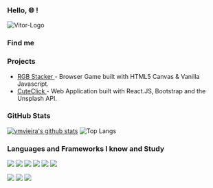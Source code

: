 ### Hello, :globe_with_meridians: !

<img src="https://i.ibb.co/d52jvBR/Vitor-Logo.png" alt="Vitor-Logo" border="0">

### Find me 
<!--
<img src="https://img.shields.io/badge/Gmail-D14836?style=for-the-badge&logo=gmail&logoColor=white">
<img src="https://img.shields.io/badge/LinkedIn-0077B5?style=for-the-badge&logo=linkedin&logoColor=white">
<img src="https://img.shields.io/badge/GitHub-100000?style=for-the-badge&logo=github&logoColor=white">
-->

### Projects

- <a href="https://vmvieira.github.io/Project-1---RGB-Stacker"> RGB Stacker </a> - Browser Game built with HTML5 Canvas & Vanilla Javascript.
- <a href="https://cuteclick.vercel.app"> CuteClick </a> - Web Application built with React.JS, Bootstrap and the Unsplash API.




### GitHub Stats

[![vmvieira's github stats](https://github-readme-stats.vercel.app/api?username=vmvieira)](https://github.com/vmvieira/github-readme-stats)
![Top Langs](https://github-readme-stats.vercel.app/api/top-langs/?username=tassiaaccioly&theme=default&layout=compact)


### Languages and Frameworks I know and Study

<p>
<img src="https://img.shields.io/badge/HTML5-E34F26?style=for-the-badge&logo=html5&logoColor=white">
<img src="https://img.shields.io/badge/CSS3-1572B6?style=for-the-badge&logo=css3&logoColor=white">
<img src="https://img.shields.io/badge/JavaScript-F7DF1E?style=for-the-badge&logo=javascript&logoColor=black">
<img src="https://img.shields.io/badge/React-20232A?style=for-the-badge&logo=react&logoColor=61DAFB">
<img src="https://img.shields.io/badge/Bootstrap-563D7C?style=for-the-badge&logo=bootstrap&logoColor=white">
<img src="https://img.shields.io/badge/React_Router-CA4245?style=for-the-badge&logo=react-router&logoColor=white">
 </p>
 <p>
<img src="https://img.shields.io/badge/Node.js-43853D?style=for-the-badge&logo=node.js&logoColor=white">
<img src="https://img.shields.io/badge/Express.js-404D59?style=for-the-badge">
<img src="https://img.shields.io/badge/MongoDB-4EA94B?style=for-the-badge&logo=mongodb&logoColor=white">
 </p>
